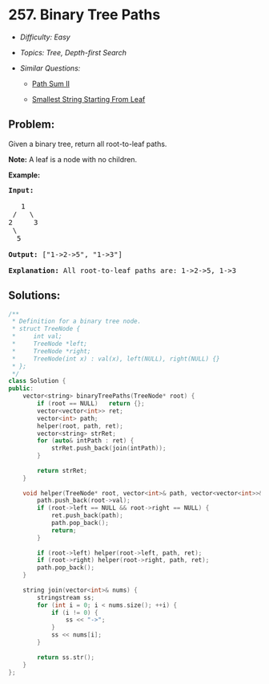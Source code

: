 # 257. Binary Tree Paths

* *Difficulty: Easy*

* *Topics: Tree, Depth-first Search*

* *Similar Questions:*

  * [Path Sum II](path-sum-ii.md)

  * [Smallest String Starting From Leaf](smallest-string-starting-from-leaf.md)

## Problem:

<p>Given a binary tree, return all root-to-leaf paths.</p>

<p><strong>Note:</strong>&nbsp;A leaf is a node with no children.</p>

<p><strong>Example:</strong></p>

<pre>
<strong>Input:</strong>

   1
 /   \
2     3
 \
  5

<strong>Output:</strong> [&quot;1-&gt;2-&gt;5&quot;, &quot;1-&gt;3&quot;]

<strong>Explanation:</strong> All root-to-leaf paths are: 1-&gt;2-&gt;5, 1-&gt;3
</pre>
## Solutions:

```c++
/**
 * Definition for a binary tree node.
 * struct TreeNode {
 *     int val;
 *     TreeNode *left;
 *     TreeNode *right;
 *     TreeNode(int x) : val(x), left(NULL), right(NULL) {}
 * };
 */
class Solution {
public:
    vector<string> binaryTreePaths(TreeNode* root) {
        if (root == NULL)   return {};
        vector<vector<int>> ret;
        vector<int> path;
        helper(root, path, ret);
        vector<string> strRet;
        for (auto& intPath : ret) {
            strRet.push_back(join(intPath));
        }
        
        return strRet;
    }
    
    void helper(TreeNode* root, vector<int>& path, vector<vector<int>>& ret) {
        path.push_back(root->val);
        if (root->left == NULL && root->right == NULL) {
            ret.push_back(path);
            path.pop_back();
            return;
        }
        
        if (root->left) helper(root->left, path, ret);
        if (root->right) helper(root->right, path, ret);
        path.pop_back();
    }
    
    string join(vector<int>& nums) {
        stringstream ss;
        for (int i = 0; i < nums.size(); ++i) {
            if (i != 0) {
                ss << "->";
            }
            ss << nums[i];
        }
        
        return ss.str();
    }
};
```
